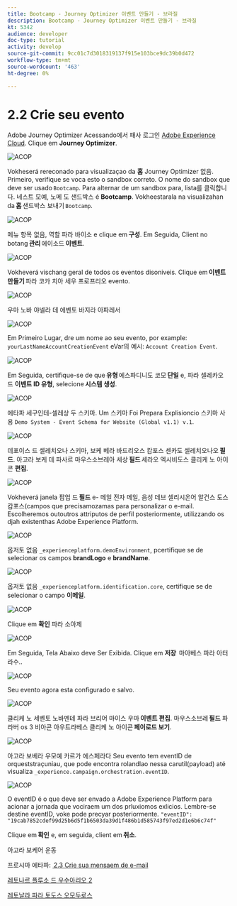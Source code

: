 ```yaml
---
title: Bootcamp - Journey Optimizer 이벤트 만들기 - 브라질
description: Bootcamp - Journey Optimizer 이벤트 만들기 - 브라질
kt: 5342
audience: developer
doc-type: tutorial
activity: develop
source-git-commit: 9cc01c7d3018319137f915e103bce9dc39b0d472
workflow-type: tm+mt
source-wordcount: '463'
ht-degree: 0%

---
```


# 2.2 Crie seu evento

Adobe Journey Optimizer Acessando에서 패사 로그인 [Adobe Experience Cloud](https://experience.adobe.com). Clique em **Journey Optimizer**.

![ACOP](./images/acophome.png)

Vokheserá rereconado para visualizaçao da **홈** Journey Optimizer 없음. Primeiro, verifique se voca esto o sandbox correto. O nome do sandbox que deve ser usado `Bootcamp`. Para alternar de um sandbox para, lista를 클릭합니다. 네스트 모예, 노메 도 샌드박스 é **Bootcamp**. Vokheestarala na visualizahan da **홈** 샌드박스 보내기 `Bootcamp`.

![ACOP](./images/acoptriglp.png)

메뉴 항목 없음, 역할 파라 바이소 e clique em **구성**. Em Seguida, Client no botang **관리** 에이소드 **이벤트**.

![ACOP](./images/acopmenu.png)

Vokheverá vischang geral de todos os eventos disoniveis. Clique em **이벤트 만들기** 파라 코카 치아 세우 프로프리오 evento.

![ACOP](./images/emptyevent.png)

우마 노바 야넬라 데 에벤토 바지라 아파레서

![ACOP](./images/emptyevent1.png)

Em Primeiro Lugar, dre um nome ao seu evento, por example: `yourLastNameAccountCreationEvent` eVar의 예시: `Account Creation Event`.

![ACOP](./images/eventdescription.png)

Em Seguida, certifique-se de que **유형** 에스파디니도 코모 **단일** e, 파라 셀레카오 드 **이벤트 ID 유형**, selecione **시스템 생성**.

![ACOP](./images/eventidtype.png)

에타파 세구인테-셀레상 두 스키마. Um 스키마 Foi Prepara Explisioncio 스키마 사용 `Demo System - Event Schema for Website (Global v1.1) v.1`.

![ACOP](./images/eventschema.png)

데포이스 드 셀레치오나 스키마, 보케 베라 바드리오스 캄포스 센카도 셀레치오나오 **필드**. 아고라 보케 데 파사르 마우스소브레아 세상 **필드** 세라오 엑시비도스 클리케 노 아이콘 **편집**.

![ACOP](./images/eventpayload.png)

Vokheverá janela 팝업 드 **필드** e- 메일 전자 메일, 음성 데브 셀리시온어 알건스 도스 캄포스(campos que precisamozamas para personalizar o e-mail. Escolheremos outoutros attriputos de perfil posteriormente, utilizzando os djah existenthas Adobe Experience Platform.

![ACOP](./images/eventfields.png)

옵저토 없음 `_experienceplatform.demoEnvironment`, pcertifique se de selecionar os campos **brandLogo** e **brandName**.

![ACOP](./images/eventpayloadbr.png)

옵저토 없음 `_experienceplatform.identification.core`, certifique se de selecionar o campo **이메일**.

![ACOP](./images/eventpayloadbrid.png)

Clique em **확인** 파라 소아제

![ACOP](./images/saveok.png)

Em Seguida, Tela Abaixo deve Ser Exibida. Clique em **저장**  마아베스 파라 아터라수..

![ACOP](./images/eventsave.png)

Seu evento agora esta configurado e salvo.

![ACOP](./images/eventdone.png)

클리케 노 세벤토 노바멘테 파라 브리어 마이스 우마 **이벤트 편집**. 마우스소브레 **필드** 파라버 os 3 비아콘 아우트라베스 클리케 노 아이콘 **페이로드 보기**.

![ACOP](./images/viewevent.png)

아고라 보베라 우모예 카르가 에스페라다
Seu evento tem eventID de orqueststraçuniau, que pode encontra rolandlao nessa carutil(payload) até visualiza `_experience.campaign.orchestration.eventID`.

![ACOP](./images/payloadeventID.png)

O eventID é o que deve ser envado a Adobe Experience Platform para acionar a jornada que vociraem um dos prluxiomos exlicios. Lembre-se destine eventID, voke pode precyar posteriormente.
`"eventID": "19cab7852cdef99d25b6d5f1b6503da39d1f486b1d585743f97ed2d1e6b6c74f"`

Clique em **확인** e, em seguida, client em **취소**.

아고라 보케어 운동

프로시마 에타파: [ 2.3 Crie sua mensaem de e-mail](./ex3.md)

[레토나르 플루소 드 우수아리오 2](./uc2.md)

[레토날라 파라 토도스 오모두로스](../../overview.md)
